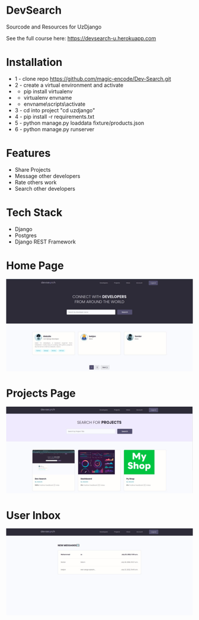 # DevSearch
Sourcode and Resources for UzDjango

See the full course here: https://devsearch-u.herokuapp.com


# Installation
* 1 - clone repo https://github.com/magic-encode/Dev-Search.git
* 2 - create a virtual environment and activate
*  - pip install virtualenv
*  - virtualenv envname
*  - envname\scripts\activate
* 3 - cd into project "cd uzdjango"
* 4 - pip install -r requirements.txt
* 5 - python manage.py loaddata fixture/products.json
* 6 - python manage.py runserver



# Features
* Share Projects
* Message other developers
* Rate others work
* Search other developers

# Tech Stack
* Django
* Postgres
* Django REST Framework

# Home Page
<img src="static/images/main.jpg">

# Projects Page

<img src="static/images/project.jpg">

# User Inbox
<img src="static/images/inbox.jpg">  

